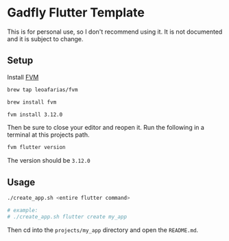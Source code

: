 # Gadfly Flutter Template

This is for personal use, so I don't recommend using it. It is not documented and it is subject to change.

## Setup

Install [FVM](https://fvm.app/)

```sh
brew tap leoafarias/fvm

brew install fvm

fvm install 3.12.0
```

Then be sure to close your editor and reopen it. Run the following in a terminal at this projects path.

```sh
fvm flutter version
```

The version should be `3.12.0`

## Usage

```sh
./create_app.sh <entire flutter command>

# example:
# ./create_app.sh flutter create my_app
```

Then cd into the `projects/my_app` directory and open the `README.md`.
